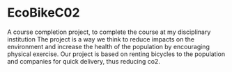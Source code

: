 # EcoBikeC02
A course completion project, to complete the course at my disciplinary institution  The project is a way we think to reduce impacts on the environment and increase the health of the population by encouraging physical exercise. Our project is based on renting bicycles to the population and companies for quick delivery, thus reducing co2.

